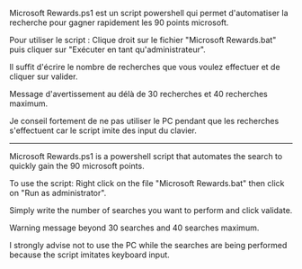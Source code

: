 Microsoft Rewards.ps1 est un script powershell qui permet d'automatiser la recherche pour gagner rapidement les 90 points microsoft.

Pour utiliser le script : Clique droit sur le fichier "Microsoft Rewards.bat" puis cliquer sur "Exécuter en tant qu'administrateur".

Il suffit d'écrire le nombre de recherches que vous voulez effectuer et de cliquer sur valider.

Message d'avertissement au délà de 30 recherches et 40 recherches maximum.

Je conseil fortement de ne pas utiliser le PC pendant que les recherches s'effectuent car le script imite des input du clavier.


----------------------------------------------------------------------------------------------------------


Microsoft Rewards.ps1 is a powershell script that automates the search to quickly gain the 90 microsoft points.

To use the script: Right click on the file "Microsoft Rewards.bat" then click on "Run as administrator".

Simply write the number of searches you want to perform and click validate.

Warning message beyond 30 searches and 40 searches maximum.

I strongly advise not to use the PC while the searches are being performed because the script imitates keyboard input.
